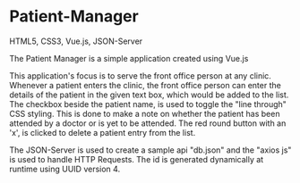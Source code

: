 # Patient-Manager
HTML5, CSS3, Vue.js, JSON-Server


The Patient Manager is a simple application created using Vue.js

This application's focus is to serve the front office person at any clinic.
Whenever a patient enters the clinic, the front office person can enter the details of the patient in the given text box, which would be added to the list.
The checkbox beside the patient name, is used to toggle the "line through" CSS styling.  This is done to make a note on whether the patient has been attended by a doctor or is yet to be attended.
The red round button with an 'x', is clicked to delete a patient entry from the list.

The JSON-Server is used to create a sample api "db.json" and the "axios js" is used to handle HTTP Requests.  The id is generated dynamically at runtime using UUID version 4. 

